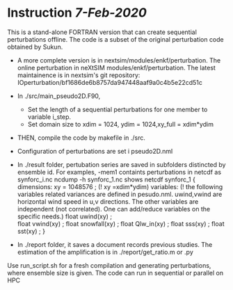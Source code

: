 # Instruction _7-Feb-2020_
This is a stand-alone FORTRAN version that can create sequential perturbations offline. The code is a subset of the original perturbation code obtained by Sukun. 
- A more complete version is in nextsim/modules/enkf/perturbation.
The online perturbation in neXtSIM modules/enkf/perturbation. The latest maintainence is in nextsim's git repository: IOperturbation/bf1686de6b8757da947448aaf9a0c4b5e22cd51c

- In ./src/main_pseudo2D.F90,     
    - Set the length of a sequential perturbations for one member to variable i_step.
    - Set domain size to xdim = 1024, ydim = 1024,xy_full = xdim*ydim

- THEN, compile the code by makefile in ./src.

- Configuration of perturbations are set i pseudo2D.nml

- In ./result folder, pertubation series are saved in subfolders distincted by ensemble id. For examples,
    -mem1 containts perturbations in netcdf as synforc_i.nc
    ncdump -h synforc_1.nc shows
        netcdf synforc_1 {
        dimensions:
            xy = 1048576 ;       (! xy =xdim*ydim)
        variables:               (! the following variables related variances are defined in pesudo.nml. uwind,vwind are horizontal wind speed in u,v directions. The other variables are independent (not correlated). One can add/reduce variables on the specific needs.)
            float uwind(xy) ;    
            float vwind(xy) ;
            float snowfall(xy) ;
            float Qlw_in(xy) ;
            float sss(xy) ;
            float sst(xy) ;
        }
- In ./report folder, it saves a document records previous studies. The estimation of the amplification is in ./report/get_ratio.m or .py

Use run_script.sh for a fresh compilation and generating perturbations, where ensemble size is given. The code can run in sequential or parallel on HPC
